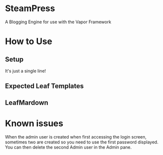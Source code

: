 # SteamPress
A Blogging Engine for use with the Vapor Framework

# How to Use

## Setup

It's just a single line!

## Expected Leaf Templates

## LeafMardown

# Known issues

When the admin user is created when first accessing the login screen, sometimes two are created so you need to use the first password displayed. You can then delete the second Admin user in the Admin pane.
